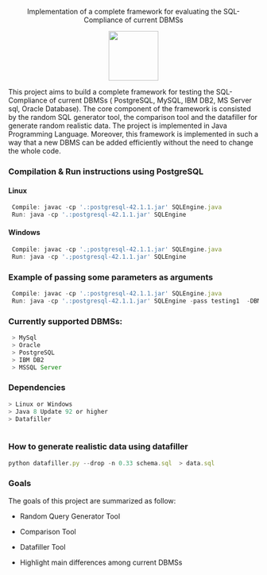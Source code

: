 <p align = "center">
 Implementation of a complete framework for evaluating the SQL-Compliance of current DBMSs

<a>
<p align = "center">
<img src="https://www.nuodb.com/sites/default/files/graphics/icons/SQL-icon-transparent.png" width="100" height="100"/>
</a>


This project aims to build a complete framework for testing the SQL-Compliance of current DBMSs ( PostgreSQL, MySQL, IBM DB2, MS Server sql, Oracle Database). 
The core component of the framework is consisted by the random SQL generator tool, the comparison tool and the datafiller for generate random realistic data. 
The project is implemented in Java Programming Language. Moreover, this framework is implemented in such a way that a new DBMS can be added efficiently without 
the need to change the whole code. 


### Compilation & Run instructions using PostgreSQL 

#### Linux
```javascript
 Compile: javac -cp '.:postgresql-42.1.1.jar' SQLEngine.java
 Run: java -cp '.:postgresql-42.1.1.jar' SQLEngine
```

#### Windows
```javascript
 Compile: javac -cp '.;postgresql-42.1.1.jar' SQLEngine.java
 Run: java -cp '.;postgresql-42.1.1.jar' SQLEngine
```


### Example of passing some parameters as arguments 

```javascript
 Compile: javac -cp '.:postgresql-42.1.1.jar' SQLEngine.java
 Run: java -cp '.:postgresql-42.1.1.jar' SQLEngine -pass testing1  -DBMS mysql -dbname  teststr -user root
```

### Currently supported DBMSs:

```javascript
 > MySql
 > Oracle
 > PostgreSQL
 > IBM DB2
 > MSSQL Server
```

### Dependencies 

```javascript
> Linux or Windows
> Java 8 Update 92 or higher 
> Datafiller 
  
  ```
  
 ### How to generate realistic data using datafiller 
 
 ```javascript
 python datafiller.py --drop -n 0.33 schema.sql  > data.sql
   ```
    
### Goals

The goals of this project are summarized as follow:

* Random Query Generator Tool

* Comparison Tool

* Datafiller Tool

* Highlight main differences among current DBMSs





